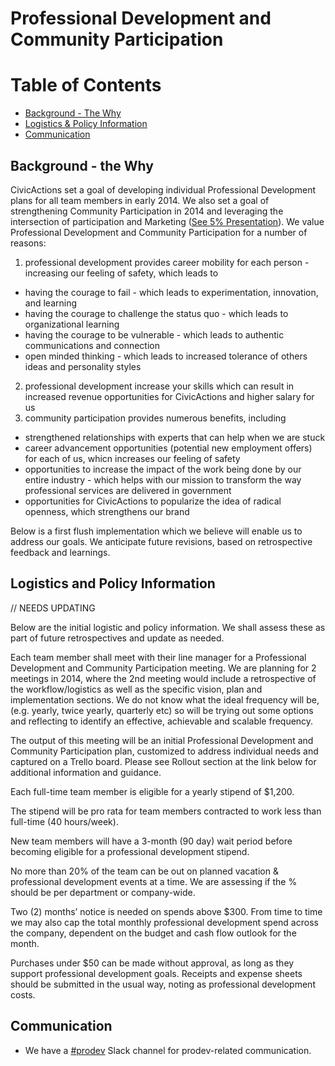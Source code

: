 # Professional Development and Community Participation

# <a name="toc"></a>Table of Contents

* [Background - The Why](#background-why)
* [Logistics & Policy Information](#logistics-policy)
* [Communication](#communication)

## <a name="background-why"></a>Background - the Why

CivicActions set a goal of developing individual Professional Development plans for all team members in early 2014.  We also set a goal of strengthening Community Participation in 2014 and leveraging the intersection of participation and Marketing ([See 5% Presentation](https://docs.google.com/presentation/d/1GuEXsq8m80Sl9Jk2GE_b2oKsk38F11Vc5m7B8M8rGaA/edit#slide=id.g235778c_0_2)).
We value Professional Development and Community Participation for a number of reasons:

1. professional development provides career mobility for each person - increasing our feeling of safety, which leads to

* having the courage to fail - which leads to experimentation, innovation, and learning
* having the courage to challenge the status quo - which leads to organizational learning
* having the courage to be vulnerable - which leads to authentic communications and connection
* open minded thinking - which leads to increased tolerance of others ideas and personality styles

2. professional development increase your skills which can result in increased revenue opportunities for CivicActions and higher salary for us
3. community participation provides numerous benefits, including

* strengthened relationships with experts that can help when we are stuck
* career advancement opportunities (potential new employment offers) for each of us, whicn increases our feeling of safety
* opportunities to increase the impact of the work being done by our entire industry - which helps with our mission to transform the way professional services are delivered in government
* opportunities for CivicActions to popularize the idea of radical openness, which strengthens our brand

Below is a first flush implementation which we believe will enable us to address our goals.  We anticipate future revisions, based on retrospective feedback and learnings.

## <a name="logistics-policy"></a>Logistics and Policy Information

// NEEDS UPDATING

Below are the initial logistic and policy information.  We shall assess these as part of future retrospectives and update as needed.

Each team member shall meet with their line manager for a Professional Development and Community Participation meeting.
We are planning for 2 meetings in 2014, where the 2nd meeting would include a retrospective of the workflow/logistics as well as the specific vision, plan and implementation sections.  We do not know what the ideal frequency will be, (e.g. yearly, twice yearly, quarterly etc) so will be trying out some options and reflecting to identify an effective, achievable and scalable frequency.

The output of this meeting will be an initial Professional Development and Community Participation plan, customized to address  individual needs and captured on a Trello board.  Please see Rollout section at the link below for additional information and guidance.

Each full-time team member is eligible for a yearly stipend of $1,200.

The stipend will be pro rata for team members contracted to work less than full-time (40 hours/week).

New team members will have a 3-month (90 day) wait period before becoming eligible for a professional development stipend.

No more than 20% of the team can be out on planned vacation & professional development events at a time.  We are assessing if the % should be per department or company-wide.

Two (2) months’ notice  is needed on spends above $300. From time to time we may also cap the total monthly professional development spend across the company, dependent on the budget and cash flow outlook for the month.

Purchases under $50 can be made without approval, as long as they support professional development goals.  Receipts and expense sheets should be submitted in the usual way, noting as professional development costs.

## <a name="communication"></a>Communication

* We have a [#prodev](https://civicactions.slack.com/messages/prodev) Slack channel for prodev-related communication.
